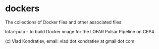 # dockers

The collections of Docker files and other associated files

lofar-pulp - to build Docker image for the LOFAR Pulsar Pipeline on CEP4

(c) Vlad Kondratiev, email: vlad dot kondratiev at gmail dot com
